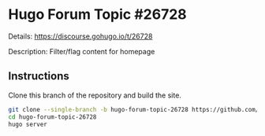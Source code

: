 # Hugo Forum Topic #26728

Details: <https://discourse.gohugo.io/t/26728>

Description: Filter/flag content for homepage

## Instructions

Clone this branch of the repository and build the site.

```bash
git clone --single-branch -b hugo-forum-topic-26728 https://github.com/jmooring/hugo-testing hugo-forum-topic-26728
cd hugo-forum-topic-26728
hugo server
```
